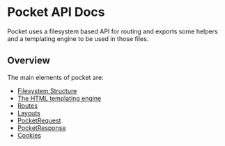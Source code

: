 # Pocket API Docs
Pocket uses a filesystem based API for routing and exports some helpers and a templating engine to be used in those files.

## Overview
The main elements of pocket are:
* [Filesystem Structure](./filesystem.md)
* [The HTML templating engine](./html.md)
* [Routes](./routes.md)
* [Layouts](./layouts.md)
* [PocketRequest](./request.md)
* [PocketResponse](./response.md)
* [Cookies](./cookies.md)